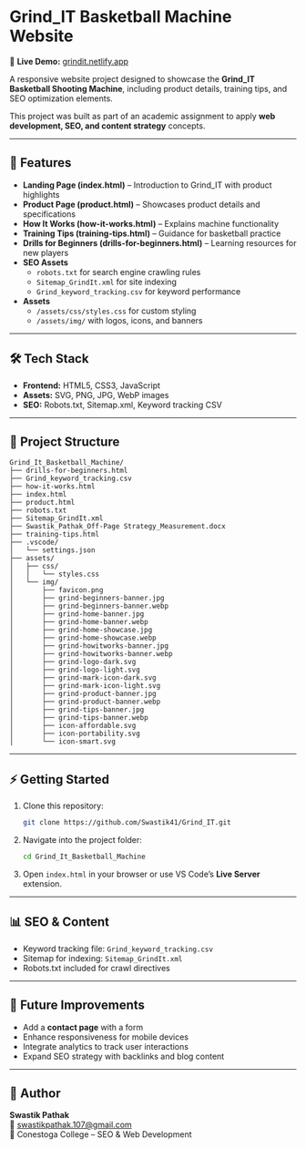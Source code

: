 # Grind_IT Basketball Machine Website  

🔗 **Live Demo:** [grindit.netlify.app](https://grindit.netlify.app/)  

A responsive website project designed to showcase the **Grind_IT Basketball Shooting Machine**, including product details, training tips, and SEO optimization elements.  

This project was built as part of an academic assignment to apply **web development, SEO, and content strategy** concepts.

---

## 🚀 Features

- **Landing Page (index.html)** – Introduction to Grind_IT with product highlights  
- **Product Page (product.html)** – Showcases product details and specifications  
- **How It Works (how-it-works.html)** – Explains machine functionality  
- **Training Tips (training-tips.html)** – Guidance for basketball practice  
- **Drills for Beginners (drills-for-beginners.html)** – Learning resources for new players  
- **SEO Assets**  
  - `robots.txt` for search engine crawling rules  
  - `Sitemap_GrindIt.xml` for site indexing  
  - `Grind_keyword_tracking.csv` for keyword performance  
- **Assets**  
  - `/assets/css/styles.css` for custom styling  
  - `/assets/img/` with logos, icons, and banners  

---

## 🛠️ Tech Stack

- **Frontend:** HTML5, CSS3, JavaScript  
- **Assets:** SVG, PNG, JPG, WebP images  
- **SEO:** Robots.txt, Sitemap.xml, Keyword tracking CSV  

---

## 📂 Project Structure

```
Grind_It_Basketball_Machine/
├── drills-for-beginners.html
├── Grind_keyword_tracking.csv
├── how-it-works.html
├── index.html
├── product.html
├── robots.txt
├── Sitemap_GrindIt.xml
├── Swastik_Pathak_Off-Page Strategy_Measurement.docx
├── training-tips.html
├── .vscode/
│   └── settings.json
├── assets/
│   ├── css/
│   │   └── styles.css
│   └── img/
│       ├── favicon.png
│       ├── grind-beginners-banner.jpg
│       ├── grind-beginners-banner.webp
│       ├── grind-home-banner.jpg
│       ├── grind-home-banner.webp
│       ├── grind-home-showcase.jpg
│       ├── grind-home-showcase.webp
│       ├── grind-howitworks-banner.jpg
│       ├── grind-howitworks-banner.webp
│       ├── grind-logo-dark.svg
│       ├── grind-logo-light.svg
│       ├── grind-mark-icon-dark.svg
│       ├── grind-mark-icon-light.svg
│       ├── grind-product-banner.jpg
│       ├── grind-product-banner.webp
│       ├── grind-tips-banner.jpg
│       ├── grind-tips-banner.webp
│       ├── icon-affordable.svg
│       ├── icon-portability.svg
│       └── icon-smart.svg
```

---

## ⚡ Getting Started

1. Clone this repository:
   ```bash
   git clone https://github.com/Swastik41/Grind_IT.git
   ```

2. Navigate into the project folder:
   ```bash
   cd Grind_It_Basketball_Machine
   ```

3. Open `index.html` in your browser or use VS Code’s **Live Server** extension.

---

## 📊 SEO & Content

- Keyword tracking file: `Grind_keyword_tracking.csv`  
- Sitemap for indexing: `Sitemap_GrindIt.xml`  
- Robots.txt included for crawl directives  

---

## 📌 Future Improvements

- Add a **contact page** with a form  
- Enhance responsiveness for mobile devices  
- Integrate analytics to track user interactions  
- Expand SEO strategy with backlinks and blog content  

---

## 👤 Author

**Swastik Pathak**  
📧 swastikpathak.107@gmail.com  
📍 Conestoga College – SEO & Web Development
